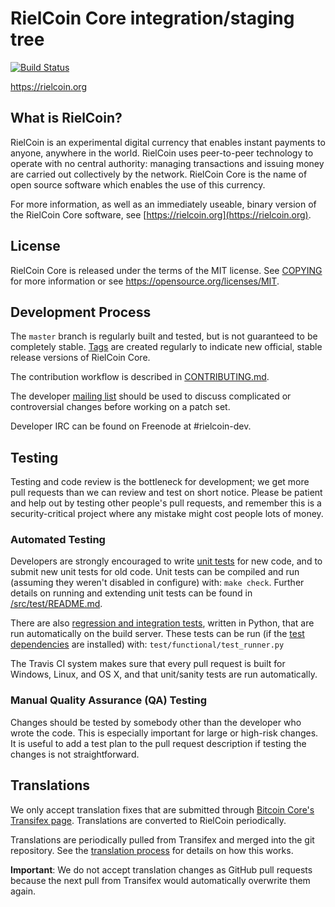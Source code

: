 RielCoin Core integration/staging tree
=====================================

[![Build Status](https://travis-ci.org/rielcoin-project/rielcoin.svg?branch=master)](https://travis-ci.org/rielcoin-project/rielcoin)

https://rielcoin.org

What is RielCoin?
----------------

RielCoin is an experimental digital currency that enables instant payments to
anyone, anywhere in the world. RielCoin uses peer-to-peer technology to operate
with no central authority: managing transactions and issuing money are carried
out collectively by the network. RielCoin Core is the name of open source
software which enables the use of this currency.

For more information, as well as an immediately useable, binary version of
the RielCoin Core software, see [https://rielcoin.org](https://rielcoin.org).

License
-------

RielCoin Core is released under the terms of the MIT license. See [COPYING](COPYING) for more
information or see https://opensource.org/licenses/MIT.

Development Process
-------------------

The `master` branch is regularly built and tested, but is not guaranteed to be
completely stable. [Tags](https://github.com/rielcoin-project/rielcoin/tags) are created
regularly to indicate new official, stable release versions of RielCoin Core.

The contribution workflow is described in [CONTRIBUTING.md](CONTRIBUTING.md).

The developer [mailing list](https://groups.google.com/forum/#!forum/rielcoin-dev)
should be used to discuss complicated or controversial changes before working
on a patch set.

Developer IRC can be found on Freenode at #rielcoin-dev.

Testing
-------

Testing and code review is the bottleneck for development; we get more pull
requests than we can review and test on short notice. Please be patient and help out by testing
other people's pull requests, and remember this is a security-critical project where any mistake might cost people
lots of money.

### Automated Testing

Developers are strongly encouraged to write [unit tests](src/test/README.md) for new code, and to
submit new unit tests for old code. Unit tests can be compiled and run
(assuming they weren't disabled in configure) with: `make check`. Further details on running
and extending unit tests can be found in [/src/test/README.md](/src/test/README.md).

There are also [regression and integration tests](/test), written
in Python, that are run automatically on the build server.
These tests can be run (if the [test dependencies](/test) are installed) with: `test/functional/test_runner.py`

The Travis CI system makes sure that every pull request is built for Windows, Linux, and OS X, and that unit/sanity tests are run automatically.

### Manual Quality Assurance (QA) Testing

Changes should be tested by somebody other than the developer who wrote the
code. This is especially important for large or high-risk changes. It is useful
to add a test plan to the pull request description if testing the changes is
not straightforward.

Translations
------------

We only accept translation fixes that are submitted through [Bitcoin Core's Transifex page](https://www.transifex.com/projects/p/bitcoin/).
Translations are converted to RielCoin periodically.

Translations are periodically pulled from Transifex and merged into the git repository. See the
[translation process](doc/translation_process.md) for details on how this works.

**Important**: We do not accept translation changes as GitHub pull requests because the next
pull from Transifex would automatically overwrite them again.
